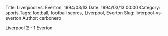 Title: Liverpool vs. Everton, 1994/03/13
Date: 1994/03/13 00:00
Category: sports
Tags: football, football scores, Liverpool, Everton
Slug: liverpool-vs-everton
Author: carbonero


Liverpool 2 - 1 Everton
